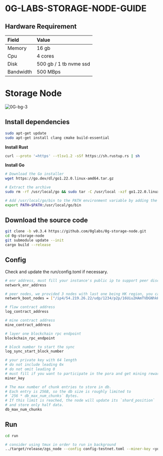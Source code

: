 # 0G-LABS-STORAGE-NODE-GUIDE
## Hardware Requirement
|Field|Value|
|:----|:----|
|Memory|16 gb|
|Cpu|4 cores|
|Disk|500 gb / 1 tb nvme ssd|
|Bandwidth|500 MBps|

# Storage Node
![0G-bg-3](https://github.com/user-attachments/assets/7df95c46-23dd-49c6-af30-ad3f4ab82b65)

## Install dependencies

```bash
sudo apt-get update
sudo apt-get install clang cmake build-essential
```

**Install Rust**

```bash
curl --proto '=https' --tlsv1.2 -sSf https://sh.rustup.rs | sh
```

**Install Go**

```bash
# Download the Go installer
wget https://go.dev/dl/go1.22.0.linux-amd64.tar.gz

# Extract the archive
sudo rm -rf /usr/local/go && sudo tar -C /usr/local -xzf go1.22.0.linux-amd64.tar.gz

# Add /usr/local/go/bin to the PATH environment variable by adding the following line to your ~/.profile.
export PATH=$PATH:/usr/local/go/bin
```

## Download the source code

```bash
git clone -b v0.3.4 https://github.com/0glabs/0g-storage-node.git
cd 0g-storage-node
git submodule update --init
cargo build --release
```

## Config
Check and update the run/config.toml if necessary.
```bash
# enr address, must fill your instance's public ip to support peer discovery
network_enr_address

# peer nodes, we provided 3 nodes with last one being HK region, you can also modify to your own ips
network_boot_nodes = ["/ip4/54.219.26.22/udp/1234/p2p/16Uiu2HAmTVDGNhkHD98zDnJxQWu3i1FL1aFYeh9wiQTNu4pDCgps","/ip4/52.52.127.117/udp/1234/p2p/16Uiu2HAkzRjxK2gorngB1Xq84qDrT4hSVznYDHj6BkbaE4SGx9oS","/ip4/18.167.69.68/udp/1234/p2p/16Uiu2HAm2k6ua2mGgvZ8rTMV8GhpW71aVzkQWy7D37TTDuLCpgmX"]

# flow contract address
log_contract_address

# mine contract address
mine_contract_address

# layer one blockchain rpc endpoint
blockchain_rpc_endpoint

# block number to start the sync
log_sync_start_block_number

# your private key with 64 length
# do not include leading 0x
# do not omit leading 0
# must fill if you want to participate in the pora and get mining reward
miner_key

# The max number of chunk entries to store in db.
# Each entry is 256B, so the db size is roughly limited to
# `256 * db_max_num_chunks` Bytes.
# If this limit is reached, the node will update its `shard_position`
# and store only half data.
db_max_num_chunks
```

## Run
```bash
cd run

# consider using tmux in order to run in background
../target/release/zgs_node --config config-testnet.toml --miner-key <your_private_key> --blockchain-rpc-endpoint <blockchain_rpc> --db-max-num-chunks <max_chunk_num>
```
